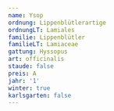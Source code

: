 ```yaml
---
name: Ysop
ordnung: Lippenblütlerartige
ordnungLT: Lamiales
familie: Lippenblütler
familieLT: Lamiaceae
gattung: Hyssopus
art: officinalis
staude: false
preis: A
jahr: '1'
winter: true
karlsgarten: false
---
```

